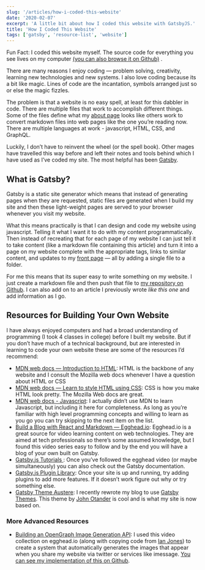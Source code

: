 ```yaml
---
slug: '/articles/how-i-coded-this-website'
date: '2020-02-07'
excerpt: 'A little bit about how I coded this website with GatsbyJS.'
title: 'How I Coded This Website'
tags: ['gatsby', 'resource-list', 'website']
---
```


Fun Fact: I coded this website myself. The source code for everything you see lives on my computer [(you can also browse it on Github)](https://github.com/dschapman/PersonalBlog) .

There are many reasons I enjoy coding — problem solving, creativity, learning new technologies and new systems. I also love coding because its a bit like magic. Lines of code are the incantation, symbols arranged just so or else the magic fizzles.

The problem is that a website is no easy spell, at least for this dabbler in code. There are multiple files that work to accomplish different things. Some of the files define what my [about page](/about) looks like others work to convert markdown files into web pages like the one you’re reading now. There are multiple languages at work - javascript, HTML, CSS, and GraphQL.

Luckily, I don’t have to reinvent the wheel (or the spell book). Other mages have travelled this way before and left their notes and tools behind which I have used as I’ve coded my site. The most helpful has been [Gatsby](https://www.gatsbyjs.org).

## What is Gatsby?

Gatsby is a static site generator which means that instead of generating pages when they are requested, static files are generated when I build my site and then these light-weight pages are served to your browser whenever you visit my website.

What this means practically is that I can design and code my website using javascript. Telling it what I want it to do with my content programmatically. Then instead of recreating that for each page of my website I can just tell it to take content (like a markdown file containing this article) and turn it into a page on my website complete with the appropriate tags, links to similar content, and updates to my [front page](/) — all by adding a single file to a folder.

For me this means that its super easy to write something on my website. I just create a markdown file and then push that file to [my repository on Github](https://github.com/dschapman/PersonalBlog). I can also add on to an article I previously wrote _like this one_ and add information as I go.

## Resources for Building Your Own Website

I have always enjoyed computers and had a broad understanding of programming (I took 4 classes in college) before I built my website. But if you don’t have much of a technical background, but are interested in learning to code your own website these are some of the resources I’d recommend:

- [MDN web docs — Introduction to HTML](https://developer.mozilla.org/en-US/docs/Learn/HTML/Introduction_to_HTML): HTML is the backbone of any website and I consult the Mozilla web docs whenever I have a question about HTML or CSS
- [MDN web docs — Learn to style HTML using CSS](https://developer.mozilla.org/en-US/docs/Learn/CSS): CSS is how you make HTML look pretty. The Mozilla Web docs are great.
- [MDN web docs - Javascript](https://developer.mozilla.org/en-US/docs/Learn/JavaScript): I actually didn’t use MDN to learn Javascript, but including it here for completeness. As long as you’re familiar with high level programming concepts and willing to learn as you go you can try skipping to the next item on the list.
- [Build a Blog with React and Markdown — Egghead.io](https://egghead.io/courses/build-a-blog-with-react-and-markdown-using-gatsby): Egghead.io is a great source for video learning content on web technologies. They are aimed at tech professionals so there’s some assumed knowledge, but I found this video series easy to follow and by the end you will have a blog of your own built on Gatsby.
- [Gatsby.js Tutorials ](https://www.gatsbyjs.org/tutorial/): Once you’ve followed the egghead video (or maybe simultaneously) you can also check out the Gatsby documentation.
- [Gatsby.js Plugin Library](https://www.gatsbyjs.org/plugins/): Once your site is up and running, try adding plugins to add more features. If it doesn’t work figure out why or try something else.
- [Gatsby Theme Austere](https://github.com/johno/gatsby-theme-austere): I recently rewrote my blog to use [Gatsby Themes](https://www.gatsbyjs.org/docs/themes/what-are-gatsby-themes/). This theme by [John Otander](https://johno.com) is cool and is what my site is now based on.

### More Advanced Resources

- [Building an OpenGraph Image Generation API](https://egghead.io/playlists/building-an-opengraph-image-generation-api-with-cloudinary-netlify-functions-and-react-914e): I used this video collection on egghead.io (along with copying code from [Ian Jones](https://twitter.com/_jonesian)) to create a system that automatically generates the images that appear when you share my website via twitter or services like imessage. [You can see my implementation of this on Github](https://github.com/dschapman/egghead-opengraph-images).
